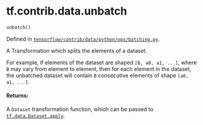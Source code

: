 <div itemscope itemtype="http://developers.google.com/ReferenceObject">
<meta itemprop="name" content="tf.contrib.data.unbatch" />
</div>

# tf.contrib.data.unbatch

``` python
unbatch()
```



Defined in [`tensorflow/contrib/data/python/ops/batching.py`](https://www.tensorflow.org/code/tensorflow/contrib/data/python/ops/batching.py).

A Transformation which splits the elements of a dataset.

For example, if elements of the dataset are shaped `[B, a0, a1, ...]`,
where `B` may vary from element to element, then for each element in
the dataset, the unbatched dataset will contain `B` consecutive elements
of shape `[a0, a1, ...]`.

#### Returns:

A `Dataset` transformation function, which can be passed to
[`tf.data.Dataset.apply`](../../../tf/data/Dataset.md#apply).